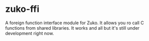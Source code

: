# zuko-ffi
A foreign function interface module for Zuko. It allows you ro call C functions from shared libraries.
It works and all but it's still under development right now.
